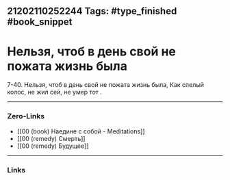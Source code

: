 21202110252244
Tags: #type_finished #book_snippet 
---
# Нельзя, чтоб в день свой не пожата жизнь была

 7-40. Нельзя, чтоб в день свой не пожата жизнь была, Как спелый колос,  не жил сей, не умер тот  .

---
### Zero-Links
 - [[00 (book) Наедине с собой - Meditations]]
 - [[00 (remedy) Смерть]]
 - [[00 (remedy) Будущее]]
---
### Links
